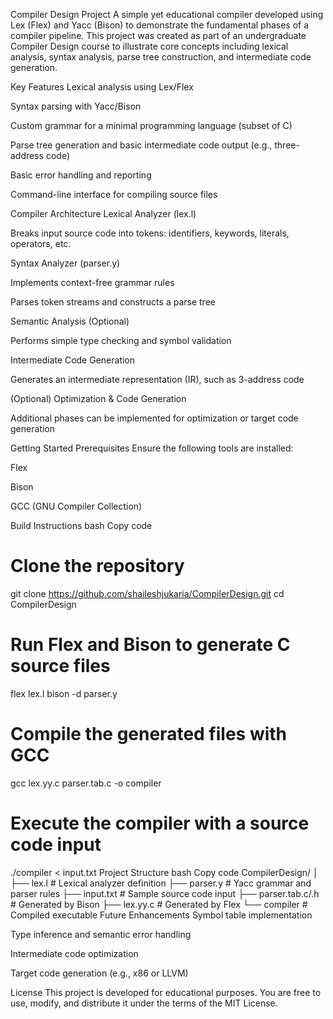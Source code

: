 Compiler Design Project
A simple yet educational compiler developed using Lex (Flex) and Yacc (Bison) to demonstrate the fundamental phases of a compiler pipeline. This project was created as part of an undergraduate Compiler Design course to illustrate core concepts including lexical analysis, syntax analysis, parse tree construction, and intermediate code generation.

Key Features
Lexical analysis using Lex/Flex

Syntax parsing with Yacc/Bison

Custom grammar for a minimal programming language (subset of C)

Parse tree generation and basic intermediate code output (e.g., three-address code)

Basic error handling and reporting

Command-line interface for compiling source files

Compiler Architecture
Lexical Analyzer (lex.l)

Breaks input source code into tokens: identifiers, keywords, literals, operators, etc.

Syntax Analyzer (parser.y)

Implements context-free grammar rules

Parses token streams and constructs a parse tree

Semantic Analysis (Optional)

Performs simple type checking and symbol validation

Intermediate Code Generation

Generates an intermediate representation (IR), such as 3-address code

(Optional) Optimization & Code Generation

Additional phases can be implemented for optimization or target code generation

Getting Started
Prerequisites
Ensure the following tools are installed:

Flex

Bison

GCC (GNU Compiler Collection)

Build Instructions
bash
Copy code
# Clone the repository
git clone https://github.com/shaileshjukaria/CompilerDesign.git
cd CompilerDesign

# Run Flex and Bison to generate C source files
flex lex.l
bison -d parser.y

# Compile the generated files with GCC
gcc lex.yy.c parser.tab.c -o compiler

# Execute the compiler with a source code input
./compiler < input.txt
Project Structure
bash
Copy code
CompilerDesign/
│
├── lex.l               # Lexical analyzer definition
├── parser.y            # Yacc grammar and parser rules
├── input.txt           # Sample source code input
├── parser.tab.c/.h     # Generated by Bison
├── lex.yy.c            # Generated by Flex
└── compiler            # Compiled executable
Future Enhancements
Symbol table implementation

Type inference and semantic error handling

Intermediate code optimization

Target code generation (e.g., x86 or LLVM)

License
This project is developed for educational purposes. You are free to use, modify, and distribute it under the terms of the MIT License.
